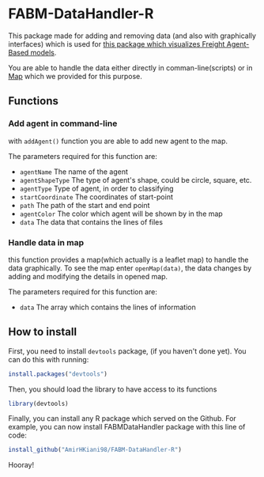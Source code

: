 # FABM-DataHandler-R
This package made for adding and removing data (and also with graphically interfaces) which is used for [this package which visualizes Freight Agent-Based models](https://github.com/AmirHKiani98/ABMFreight-Visualizer).

You are able to handle the data either directly in comman-line(scripts) or in [Map](#handle-data-in-map) which we provided for this purpose.

## Functions
### Add agent in command-line
with `addAgent()` function you are able to add new agent to the map.

The parameters required for this function are:

* `agentName` The name of the agent
* `agentShapeType` The type of agent's shape, could be circle, square, etc.
* `agentType` Type of agent, in order to classifying
* `startCoordinate` The coordinates of start-point
* `path` The path of the start and end point
* `agentColor` The color which agent will be shown by in the map
* `data` The data that contains the lines of files

### Handle data in map
this function provides a map(which actually is a leaflet map) to handle the data graphically.
To see the map enter `openMap(data)`, the data changes by adding and modifying the details in opened map.

The parameters required for this function are:
* `data` The array which contains the lines of information

## How to install
First, you need to install `devtools` package, (if you haven't done yet). You can do this with running:
```r
install.packages("devtools")
```
Then, you should load the library to have access to its functions
```r
library(devtools)
```
Finally, you can install any R package which served on the Github. For example, you can now install FABMDataHandler package with this line of code:
```r
install_github("AmirHKiani98/FABM-DataHandler-R")
```
Hooray!
